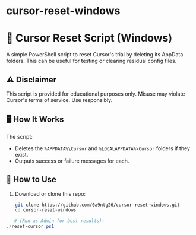 # cursor-reset-windows
# 🧹 Cursor Reset Script (Windows)

A simple PowerShell script to reset Cursor's trial by deleting its AppData folders. This can be useful for testing or clearing residual config files.

## ⚠️ Disclaimer

This script is provided for educational purposes only. Misuse may violate Cursor's terms of service. Use responsibly.

## 🖥️ How It Works

The script:
- Deletes the `%APPDATA%\Cursor` and `%LOCALAPPDATA%\Cursor` folders if they exist.
- Outputs success or failure messages for each.

## 🚀 How to Use

1. Download or clone this repo:
   ```bash
   git clone https://github.com/0a9ntg26/cursor-reset-windows.git
   cd cursor-reset-windows

```powershell
   # (Run as Admin for best results):
./reset-cursor.ps1
